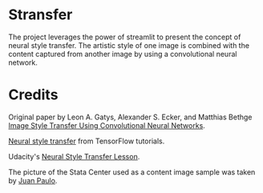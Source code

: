 # Stransfer

The project leverages the power of streamlit to present the concept of neural style transfer. The artistic style of one image is combined with the content captured from another image by using a convolutional neural network. 

# Credits

Original paper by Leon A. Gatys, Alexander S. Ecker, and Matthias Bethge [Image Style Transfer Using Convolutional Neural Networks](https://www.cv-foundation.org/openaccess/content_cvpr_2016/papers/Gatys_Image_Style_Transfer_CVPR_2016_paper.pdf).

[Neural style transfer](https://www.tensorflow.org/tutorials/generative/style_transfer) from TensorFlow tutorials.

Udacity's [Neural Style Transfer Lesson](https://classroom.udacity.com/courses/ud188/lessons/c1541fd7-e6ec-4177-a5b1-c06f1ce09dd8/concepts/af086838-4309-4ec1-8fb9-446f148ad815).

The picture of the Stata Center used as a content image sample was taken by [Juan Paulo](https://juanpaulo.me/).